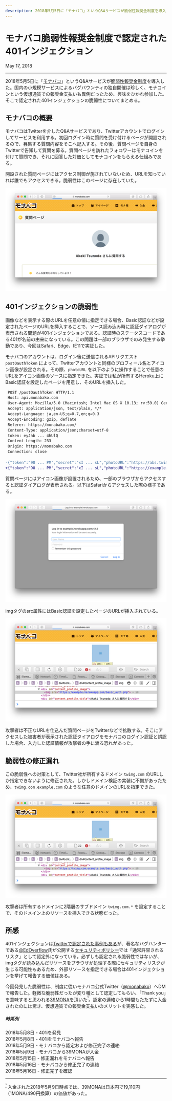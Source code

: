 ```yaml
---
description: 2018年5月5日に「モナバコ」というQ&Aサービスが脆弱性報奨金制度を導入した。国内の小規模サービスによるバグバウンティの独自開催は珍しく、モナコインという仮想通貨での報奨金支払いも異例だったため、興味をひかれ参加した。そこで認定された401インジェクションの脆弱性についてまとめる。
---
```


# モナバコ脆弱性報奨金制度で認定された401インジェクション

<p class="modest" align="left">May 17, 2018</p>

---

2018年5月5日に「[モナバコ](https://web.archive.org/web/20190526035228/https://monabako.com/#/)」というQ&Aサービスが[脆弱性報奨金制度](https://web.archive.org/web/20190526035228/https://monabako.com/#/bugbounty)を導入した。国内の小規模サービスによるバグバウンティの独自開催は珍しく、モナコインという仮想通貨での報奨金支払いも異例だったため、興味をひかれ参加した。そこで認定された401インジェクションの脆弱性についてまとめる。

## モナバコの概要

モナバコはTwitterを介したQ&Aサービスであり、Twitterアカウントでログインしてサービスを利用する。初回ログイン時に質問を受け付けるページが開設されるので、募集する質問内容をそこへ記入する。その後、質問ページを自身のTwitterで告知して質問を募る。質問ページを訪れたフォロワーはモナコインを付けて質問でき、それに回答した対価としてモナコインをもらえる仕組みである。

開設された質問ページにはアクセス制御が施されていないため、URLを知っていれば誰でもアクセスできる。脆弱性はこのページに存在していた。

![monabako](/assets/2018/401i_in_monabako/monabako.png)

## 401インジェクションの脆弱性

画像などを表示する際のURLを任意の値に指定できる場合、Basic認証などが設定されたページのURLを挿入することで、ソース読み込み時に認証ダイアログが表示される問題が401インジェクションである。認証時のステータスコードである401が名前の由来になっている。この問題は一部のブラウザでのみ発生する挙動であり、今回はSafari、Edge、IE11で実証した。

モナバコのアカウントは、ログイン後に送信されるAPIリクエスト `postOauthToken` によって、Twitterアカウントと同様のプロフィール名とアイコン画像が設定される。その際、`photoURL` を以下のように操作することで任意のURLをアイコン画像のソースに指定できた。実証では私が所有するHeroku上にBasic認証を設定したページを用意し、そのURLを挿入した。

```diff
 POST /postOauthToken HTTP/1.1
 Host: api.monabako.com
 User-Agent: Mozilla/5.0 (Macintosh; Intel Mac OS X 10.13; rv:59.0) Gecko/20100101 Firefox/59.0
 Accept: application/json, text/plain, */*
 Accept-Language: ja,en-US;q=0.7,en;q=0.3
 Accept-Encoding: gzip, deflate
 Referer: https://monabako.com/
 Content-Type: application/json;charset=utf-8
 token: eyJhb ... 4hUlQ
 Content-Length: 233
 Origin: https://monabako.com
 Connection: close

-{"token":"98 ... PM","secret":"xI ... sL","photoURL":"https://abs.twimg.com/sticky/default_profile_images/default_profile_normal.png","displayName":"Akaki Tsunoda"}
+{"token":"98 ... PM","secret":"xI ... sL","photoURL":"https://example.herokuapp.com/basic_auth.php","displayName":"Akaki Tsunoda"}
```

質問ページにはアイコン画像が設置されるため、一部のブラウザからアクセスすると認証ダイアログが表示される。以下はSafariからアクセスした際の様子である。

![401i_dialog](/assets/2018/401i_in_monabako/401i_dialog.png)

imgタグのsrc属性にはBasic認証を設定したページのURLが挿入されている。

![401i_src](/assets/2018/401i_in_monabako/401i_src.png)

攻撃者は不正なURLを仕込んだ質問ページをTwitterなどで拡散する。そこにアクセスした被害者が表示された認証タイアログをモナバコのログイン認証と誤認した場合、入力した認証情報が攻撃者の手に渡る恐れがあった。

## 脆弱性の修正漏れ
この脆弱性への対策として、Twitter社が所有するドメイン `twimg.com` のURLしか指定できないように修正された。しかしドメイン検証の実装に不備があったため、`twimg.com.example.com` のような任意のドメインのURLを指定できた。

![401i_bypass](/assets/2018/401i_in_monabako/401i_bypass.png)

攻撃者は所有するドメインに2階層のサブドメイン `twimg.com.*` を設定することで、そのドメイン上のリソースを挿入できる状態だった。

## 所感

401インジェクションは[Twitterで認定された事例もある](https://hackerone.com/reports/221328)が、著名なバグハンターである[@EdOverflow](https://twitter.com/edoverflow)氏が公開する[セキュリティポリシー](https://github.com/EdOverflow/hackerone-security-policy/blob/master/POLICY.md)では「通常許容されるリスク」として認定外になっている。必ずしも認定される脆弱性ではないが、imgタグが読み込んだリソースをブラウザが処理する際にセキュリティリスクが生じる可能性もあるため、外部リソースを指定できる場合は401インジェクションを挙げて報告する価値はある。

今回発見した脆弱性は、制度に従いモナバコ公式Twitter（[@monabako](https://twitter.com/monabako)）へDMで報告した。軽微な脆弱性だったが変り種として認定してもらい、「Thank you」を意味すると思われる[39MONA](https://1manen.net/crypto.php?amount=39&currency=MONA)を頂いた<sup id="f1">[¹](#fn1)</sup>。認定の連絡から1時間もたたずに入金されたのには驚き、仮想通貨での報奨金支払いのメリットを実感した。

##### 時系列

2018年5月8日 - 401iを発見  
2018年5月8日 - 401iをモナバコへ報告  
2018年5月9日 - モナバコから認定および修正完了の連絡  
2018年5月9日 - モナバコから39MONAが入金  
2018年5月15日 - 修正漏れをモナバコへ報告  
2018年5月16日 - モナバコから修正完了の連絡  
2018年5月16日 - 修正完了を確認  

---

<sup id="fn1">[¹](#f1)</sup> 入金された2018年5月9日時点では、39MONAは日本円で19,110円（1MONA/490円換算）の価値があった。
